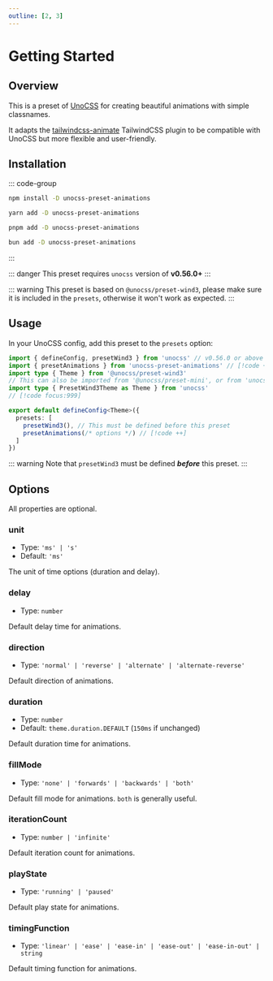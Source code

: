 ```yaml
---
outline: [2, 3]
---
```



# Getting Started


## Overview

This is a preset of [UnoCSS](https://unocss.dev/) for creating beautiful animations with simple classnames.

It adapts the [tailwindcss-animate](https://github.com/jamiebuilds/tailwindcss-animate) TailwindCSS plugin to be compatible with UnoCSS but more flexible and user-friendly.


## Installation

::: code-group
```bash [npm]
npm install -D unocss-preset-animations
```
```bash [yarn]
yarn add -D unocss-preset-animations
```
```bash [pnpm]
pnpm add -D unocss-preset-animations
```
```bash [bun]
bun add -D unocss-preset-animations
```
:::

::: danger
This preset requires `unocss` version of **v0.56.0+**
:::

::: warning
This preset is based on `@unocss/preset-wind3`, please make sure it is included in the `presets`, otherwise it won't work as expected.
:::


## Usage

In your UnoCSS config, add this preset to the `presets` option:

```ts
import { defineConfig, presetWind3 } from 'unocss' // v0.56.0 or above is required [!code focus:3]
import { presetAnimations } from 'unocss-preset-animations' // [!code ++]
import type { Theme } from '@unocss/preset-wind3'
// This can also be imported from '@unocss/preset-mini', or from 'unocss':
import type { PresetWind3Theme as Theme } from 'unocss'
// [!code focus:999]

export default defineConfig<Theme>({
  presets: [
    presetWind3(), // This must be defined before this preset
    presetAnimations(/* options */) // [!code ++]
  ]
})
```

::: warning
Note that `presetWind3` must be defined ***before*** this preset.
:::


## Options

All properties are optional.

### unit

- Type: `'ms' | 's'`
- Default: `'ms'`

The unit of time options (duration and delay).

### delay

- Type: `number`

Default delay time for animations.

### direction

- Type: `'normal' | 'reverse' | 'alternate' | 'alternate-reverse'`

Default direction of animations.

### duration

- Type: `number`
- Default: `theme.duration.DEFAULT` (`150ms` if unchanged)

Default duration time for animations.

### fillMode

- Type: `'none' | 'forwards' | 'backwards' | 'both'`

Default fill mode for animations. `both` is generally useful.

### iterationCount

- Type: `number | 'infinite'`

Default iteration count for animations.

### playState

- Type: `'running' | 'paused'`

Default play state for animations.

### timingFunction

- Type: `'linear' | 'ease' | 'ease-in' | 'ease-out' | 'ease-in-out' | string`

Default timing function for animations.
